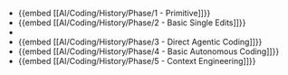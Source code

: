 - {{embed [[AI/Coding/History/Phase/1 - Primitive]]}}
- {{embed [[AI/Coding/History/Phase/2 - Basic Single Edits]]}}
-
- {{embed [[AI/Coding/History/Phase/3 - Direct Agentic Coding]]}}
- {{embed [[AI/Coding/History/Phase/4 - Basic Autonomous Coding]]}}
- {{embed [[AI/Coding/History/Phase/5 - Context Engineering]]}}
